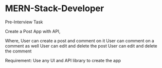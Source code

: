 # MERN-Stack-Developer

Pre-Interview Task

Create a Post App with API,

Where,
User can create a post and comment on it
User can comment on a comment as well
User can edit and delete the post
User can edit and delete the comment



Requirement:
Use any UI and API library to create the app



